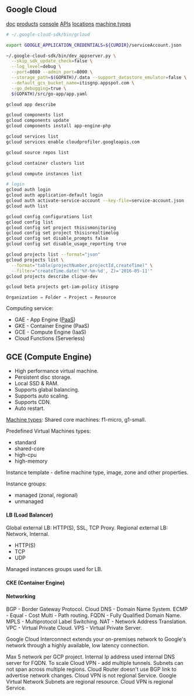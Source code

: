 Google Cloud
-

[doc](https://cloud.google.com/sdk/gcloud/)
[products](https://cloud.google.com/products/)
[console](https://console.cloud.google.com/)
[APIs](https://developers.google.com/api-client-library/)
[locations](https://cloud.google.com/about/locations/)
[machine types](https://cloud.google.com/compute/docs/machine-types)

````bash
# ~/.google-cloud-sdk/bin/gcloud

export GOOGLE_APPLICATION_CREDENTIALS=${CURDIR}/serviceAccount.json

~/.google-cloud-sdk/bin/dev_appserver.py \
  --skip_sdk_update_check=false \
  --log_level=debug \
  --port=8080 --admin_port=8000 \
  --storage_path=$(GOPATH)/.data --support_datastore_emulator=false \
  --default_gcs_bucket_name=itisgnp.appspot.com \
  --go_debugging=true \
  $(GOPATH)/src/go-app/app.yaml

gcloud app describe

gcloud components list
gcloud components update
gcloud components install app-engine-php

gcloud services list
gcloud services enable cloudprofiler.googleapis.com

gcloud source repos list

gcloud container clusters list

gcloud compute instances list

# login
gcloud auth login
gcloud auth application-default login
gcloud auth activate-service-account --key-file=service-account.json
gcloud auth list

gcloud config configurations list
gcloud config list
gcloud config set project thisismonitoring
gcloud config set project thisisrealtimelog
gcloud config set disable_prompts false
gcloud config set disable_usage_reporting true

gcloud projects list --format="json"
gcloud projects list \
  --format="table(projectNumber,projectId,createTime)" \
  --filter="createTime.date('%Y-%m-%d', Z)='2016-05-11'"
gcloud projects describe clique-dev

gcloud beta projects get-iam-policy itisgnp
````

````
Organization ⇒ Folder ⇒ Project ⇒ Resource
````

Computing service:
* GAE - App Engine ([PaaS](https://twitter.com/cn007b/status/1024010042838851585))
* GKE - Container Engine (PaaS)
* GCE - Compute Engine (IaaS)
* Cloud Functions (Serverless)

## GCE (Compute Engine)

* High performance virtual machine.
* Persistent disc storage.
* Local SSD & RAM.
* Supports glabal balancing.
* Supports auto scaling.
* Supports CDN.
* Auto restart.

[Machine types](https://cloud.google.com/compute/docs/machine-types):
Shared core machines: f1-micro, g1-small.

Predefined Virtual Machines types:
* standard
* shared-core
* high-cpu
* high-memory

Instance template - define machine type, image, zone
and other properties.

Instance groups:
* managed (zonal, regional)
* unmanaged

#### LB (Load Balancer)

Global external LB: HTTP(S), SSL, TCP Proxy.
Regional external LB: Network, Internal.

* HTTP(S)
* TCP
* UDP

Managed instances groups used for LB.

#### CKE (Container Engine)

#### Networking

BGP       - Border Gateway Protocol.
Cloud DNS - Domain Name System.
ECMP      - Equal - Cost Multi - Path routing.
FQDN      - Fully Qualified Domain Name.
MPLS      - Multiprotocol Label Switching.
NAT       - Network Address Translation.
VPC       - Virtual Private Cloud.
VPS       - Virtual Private Server.

Google Cloud Interconnect extends your on-premises network
to Google's network through a highly available, low latency connection.

Max 5 network per GCP project.
Internal Ip address used internal DNS server for FQDN.
To scale Cloud VPN - add multiple tunnels.
Subnets can not span across multiple regions.
Cloud Router doesn't use BGP link to advertise network changes.
Cloud VPN is not regional Service.
Google Virtual Network Subnets are regional resource.
Cloud VPN is regional Service.
